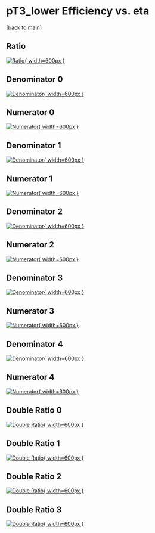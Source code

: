 # pT3_lower Efficiency vs. eta

[[back to main](./)]



## Ratio

[![Ratio](../mtv/var/pT3_lower_base_321_0_eff_eta.png){ width=600px }](../mtv/var/pT3_lower_base_321_0_eff_eta.pdf)

## Denominator 0

[![Denominator](../mtv/den/pT3_lower_base_321_0_eff_eta_den0.png){ width=600px }](../mtv/den/pT3_lower_base_321_0_eff_eta_den0.pdf)

## Numerator 0

[![Numerator](../mtv/num/pT3_lower_base_321_0_eff_eta_num0.png){ width=600px }](../mtv/num/pT3_lower_base_321_0_eff_eta_num0.pdf)

## Denominator 1

[![Denominator](../mtv/den/pT3_lower_base_321_0_eff_eta_den1.png){ width=600px }](../mtv/den/pT3_lower_base_321_0_eff_eta_den1.pdf)

## Numerator 1

[![Numerator](../mtv/num/pT3_lower_base_321_0_eff_eta_num1.png){ width=600px }](../mtv/num/pT3_lower_base_321_0_eff_eta_num1.pdf)

## Denominator 2

[![Denominator](../mtv/den/pT3_lower_base_321_0_eff_eta_den2.png){ width=600px }](../mtv/den/pT3_lower_base_321_0_eff_eta_den2.pdf)

## Numerator 2

[![Numerator](../mtv/num/pT3_lower_base_321_0_eff_eta_num2.png){ width=600px }](../mtv/num/pT3_lower_base_321_0_eff_eta_num2.pdf)

## Denominator 3

[![Denominator](../mtv/den/pT3_lower_base_321_0_eff_eta_den3.png){ width=600px }](../mtv/den/pT3_lower_base_321_0_eff_eta_den3.pdf)

## Numerator 3

[![Numerator](../mtv/num/pT3_lower_base_321_0_eff_eta_num3.png){ width=600px }](../mtv/num/pT3_lower_base_321_0_eff_eta_num3.pdf)

## Denominator 4

[![Denominator](../mtv/den/pT3_lower_base_321_0_eff_eta_den4.png){ width=600px }](../mtv/den/pT3_lower_base_321_0_eff_eta_den4.pdf)

## Numerator 4

[![Numerator](../mtv/num/pT3_lower_base_321_0_eff_eta_num4.png){ width=600px }](../mtv/num/pT3_lower_base_321_0_eff_eta_num4.pdf)

## Double Ratio 0

[![Double Ratio](../mtv/ratio/pT3_lower_base_321_0_eff_eta_ratio0.png){ width=600px }](../mtv/ratio/pT3_lower_base_321_0_eff_eta_ratio0.pdf)

## Double Ratio 1

[![Double Ratio](../mtv/ratio/pT3_lower_base_321_0_eff_eta_ratio1.png){ width=600px }](../mtv/ratio/pT3_lower_base_321_0_eff_eta_ratio1.pdf)

## Double Ratio 2

[![Double Ratio](../mtv/ratio/pT3_lower_base_321_0_eff_eta_ratio2.png){ width=600px }](../mtv/ratio/pT3_lower_base_321_0_eff_eta_ratio2.pdf)

## Double Ratio 3

[![Double Ratio](../mtv/ratio/pT3_lower_base_321_0_eff_eta_ratio3.png){ width=600px }](../mtv/ratio/pT3_lower_base_321_0_eff_eta_ratio3.pdf)

